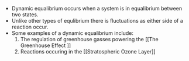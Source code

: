 - Dynamic equalibrium occurs when a system is in equalibrium between two states.
- Unlike other types of equlibrium there is fluctuations as either side of a reaction occur.
- Some examples of a dynamic equalibrium include:
	1. The regulation of greenhouse gasses powering the [[The Greenhouse Effect ]]
	2. Reactions occuring in the [[Stratospheric Ozone Layer]] 
